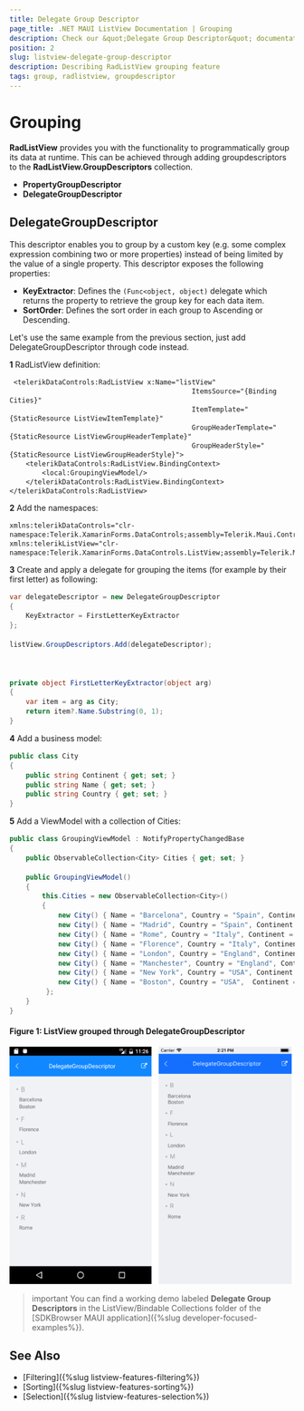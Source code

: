 ```yaml
---
title: Delegate Group Descriptor
page_title: .NET MAUI ListView Documentation | Grouping
description: Check our &quot;Delegate Group Descriptor&quot; documentation article for Telerik ListView for .NET MAUI.
position: 2
slug: listview-delegate-group-descriptor
description: Describing RadListView grouping feature
tags: group, radlistview, groupdescriptor
---
```


# Grouping

**RadListView** provides you with the functionality to programmatically group its data at runtime. This can be achieved through adding groupdescriptors to the **RadListView.GroupDescriptors** collection.

* **PropertyGroupDescriptor**
* **DelegateGroupDescriptor**

## DelegateGroupDescriptor 

This descriptor enables you to group by a custom key (e.g. some complex expression combining two or more properties) instead of being limited by the value of a single property. This descriptor exposes the following properties:

- **KeyExtractor**: Defines the `(Func<object, object)` delegate which returns the property to retrieve the group key for each data item.
- **SortOrder**:  Defines the sort order in each group to Ascending or Descending.

Let's use the same example from the previous section, just add DelegateGroupDescriptor through code instead. 

**1** RadListView definition:

```XAML
 <telerikDataControls:RadListView x:Name="listView" 
                                             ItemsSource="{Binding Cities}"
                                             ItemTemplate="{StaticResource ListViewItemTemplate}"
                                             GroupHeaderTemplate="{StaticResource ListViewGroupHeaderTemplate}"
                                             GroupHeaderStyle="{StaticResource ListViewGroupHeaderStyle}">
    <telerikDataControls:RadListView.BindingContext>
        <local:GroupingViewModel/>
    </telerikDataControls:RadListView.BindingContext>
</telerikDataControls:RadListView>
```

**2** Add the namespaces:

```XAML
xmlns:telerikDataControls="clr-namespace:Telerik.XamarinForms.DataControls;assembly=Telerik.Maui.Controls.Compatibility"
xmlns:telerikListView="clr-namespace:Telerik.XamarinForms.DataControls.ListView;assembly=Telerik.Maui.Controls.Compatibility"
```

**3** Create and apply a delegate for grouping the items (for example by their first letter) as following:

```C#
var delegateDescriptor = new DelegateGroupDescriptor
{
    KeyExtractor = FirstLetterKeyExtractor
};

listView.GroupDescriptors.Add(delegateDescriptor);



private object FirstLetterKeyExtractor(object arg)
{
    var item = arg as City;
    return item?.Name.Substring(0, 1);
}
```

**4** Add a business model:

```C#
public class City
{
    public string Continent { get; set; }
    public string Name { get; set; }
    public string Country { get; set; }
}
```

**5** Add a ViewModel with a collection of Cities:

```C#
public class GroupingViewModel : NotifyPropertyChangedBase
{
    public ObservableCollection<City> Cities { get; set; }

    public GroupingViewModel()
    {
        this.Cities = new ObservableCollection<City>()
        {
            new City() { Name = "Barcelona", Country = "Spain", Continent = "Europe"},
            new City() { Name = "Madrid", Country = "Spain", Continent = "Europe" },
            new City() { Name = "Rome", Country = "Italy", Continent = "Europe" },
            new City() { Name = "Florence", Country = "Italy", Continent = "Europe" },
            new City() { Name = "London", Country = "England", Continent = "Europe" },
            new City() { Name = "Manchester", Country = "England", Continent = "Europe"},
            new City() { Name = "New York", Country = "USA", Continent = "North America" },
            new City() { Name = "Boston", Country = "USA",  Continent = "North America" }
         };
    }
}
```

#### Figure 1: ListView grouped through DelegateGroupDescriptor
![ListView Grouping](../images/listview_grouping_delegatedescriptor.png)

>important You can find a working demo labeled **Delegate Group Descriptors** in the ListView/Bindable Collections folder of the [SDKBrowser MAUI application]({%slug developer-focused-examples%}). 

## See Also

- [Filtering]({%slug listview-features-filtering%})
- [Sorting]({%slug listview-features-sorting%})
- [Selection]({%slug listview-features-selection%})
